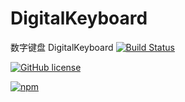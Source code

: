 # DigitalKeyboard
数字键盘 DigitalKeyboard
[![Build Status](https://travis-ci.org/simbawus/DigitalKeyboard.svg?branch=master)](https://travis-ci.org/simbawus/DigitalKeyboard)

[![GitHub license](https://img.shields.io/github/license/simbawus/DigitalKeyboard.svg)](https://github.com/simbawus/DigitalKeyboard/blob/master/LICENSE)

[![npm](https://img.shields.io/npm/dt/digital-keyboard.svg)](https://www.npmjs.com/package/digital-keyboard)